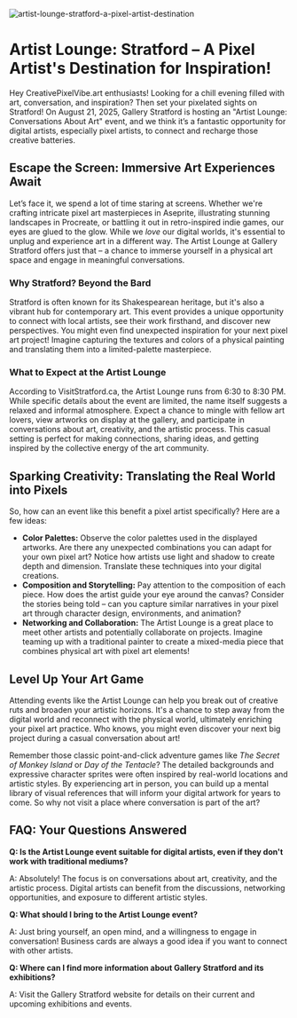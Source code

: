 ![artist-lounge-stratford-a-pixel-artist-destination](https://images.pexels.com/photos/12241102/pexels-photo-12241102.jpeg?auto=compress&cs=tinysrgb&fit=crop&h=627&w=1200)

# Artist Lounge: Stratford – A Pixel Artist's Destination for Inspiration!

Hey CreativePixelVibe.art enthusiasts! Looking for a chill evening filled with art, conversation, and inspiration? Then set your pixelated sights on Stratford! On August 21, 2025, Gallery Stratford is hosting an "Artist Lounge: Conversations About Art" event, and we think it’s a fantastic opportunity for digital artists, especially pixel artists, to connect and recharge those creative batteries.

## Escape the Screen: Immersive Art Experiences Await

Let’s face it, we spend a lot of time staring at screens. Whether we're crafting intricate pixel art masterpieces in Aseprite, illustrating stunning landscapes in Procreate, or battling it out in retro-inspired indie games, our eyes are glued to the glow. While we *love* our digital worlds, it's essential to unplug and experience art in a different way. The Artist Lounge at Gallery Stratford offers just that – a chance to immerse yourself in a physical art space and engage in meaningful conversations.

### Why Stratford? Beyond the Bard

Stratford is often known for its Shakespearean heritage, but it's also a vibrant hub for contemporary art. This event provides a unique opportunity to connect with local artists, see their work firsthand, and discover new perspectives. You might even find unexpected inspiration for your next pixel art project! Imagine capturing the textures and colors of a physical painting and translating them into a limited-palette masterpiece.

### What to Expect at the Artist Lounge

According to VisitStratford.ca, the Artist Lounge runs from 6:30 to 8:30 PM. While specific details about the event are limited, the name itself suggests a relaxed and informal atmosphere. Expect a chance to mingle with fellow art lovers, view artworks on display at the gallery, and participate in conversations about art, creativity, and the artistic process. This casual setting is perfect for making connections, sharing ideas, and getting inspired by the collective energy of the art community.

## Sparking Creativity: Translating the Real World into Pixels

So, how can an event like this benefit a pixel artist specifically? Here are a few ideas:

*   **Color Palettes:** Observe the color palettes used in the displayed artworks. Are there any unexpected combinations you can adapt for your own pixel art? Notice how artists use light and shadow to create depth and dimension. Translate these techniques into your digital creations.
*   **Composition and Storytelling:** Pay attention to the composition of each piece. How does the artist guide your eye around the canvas? Consider the stories being told – can you capture similar narratives in your pixel art through character design, environments, and animation?
*   **Networking and Collaboration:** The Artist Lounge is a great place to meet other artists and potentially collaborate on projects. Imagine teaming up with a traditional painter to create a mixed-media piece that combines physical art with pixel art elements!

## Level Up Your Art Game

Attending events like the Artist Lounge can help you break out of creative ruts and broaden your artistic horizons. It's a chance to step away from the digital world and reconnect with the physical world, ultimately enriching your pixel art practice. Who knows, you might even discover your next big project during a casual conversation about art!

Remember those classic point-and-click adventure games like *The Secret of Monkey Island* or *Day of the Tentacle*? The detailed backgrounds and expressive character sprites were often inspired by real-world locations and artistic styles. By experiencing art in person, you can build up a mental library of visual references that will inform your digital artwork for years to come. So why not visit a place where conversation is part of the art?

## FAQ: Your Questions Answered

**Q: Is the Artist Lounge event suitable for digital artists, even if they don't work with traditional mediums?**

A: Absolutely! The focus is on conversations about art, creativity, and the artistic process. Digital artists can benefit from the discussions, networking opportunities, and exposure to different artistic styles.

**Q: What should I bring to the Artist Lounge event?**

A: Just bring yourself, an open mind, and a willingness to engage in conversation! Business cards are always a good idea if you want to connect with other artists.

**Q: Where can I find more information about Gallery Stratford and its exhibitions?**

A: Visit the Gallery Stratford website for details on their current and upcoming exhibitions and events.
